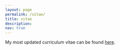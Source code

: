 ```yaml
---
layout: page
permalink: /vitae/
title: vitae
description: 
nav: true
---
```


My most updated curriculum vitae can be found [here](assets/pdf/cv.pdf).
